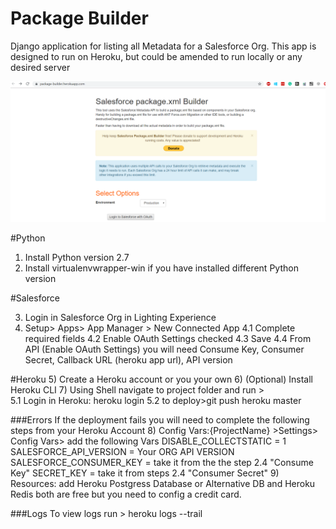 # Package Builder

Django application for listing all Metadata for a Salesforce Org. This app is designed to run on Heroku, but could be amended to run locally or any desired server

![App Screenshot](packageBuilder.PNG)


#Python
1) Install Python version 2.7
2) Install virtualenvwrapper-win if you have installed different Python version 

#Salesforce

3) Login in Salesforce Org in Lighting Experience
4) Setup> Apps> App Manager > New Connected App
  4.1 Complete required fields
  4.2 Enable OAuth Settings checked
  4.3 Save
  4.4 From API (Enable OAuth Settings) you will need Consume Key, Consumer Secret, Callback URL (heroku app url), API version

#Heroku
5) Create a Heroku account or you your own
6) (Optional) Install Heroku CLI
7) Using Shell navigate to project folder and run >  
    5.1 Login in Heroku: heroku login
    5.2 to deploy>git push heroku master

###Errors
If the deployment fails you will need to complete the following steps from your Heroku Account
8) Config Vars:{ProjectName} >Settings> Config Vars> add the following Vars
   DISABLE_COLLECTSTATIC = 1
   SALESFORCE_API_VERSION = Your ORG API VERSION
   SALESFORCE_CONSUMER_KEY = take it from the the step 2.4  "Consume Key"
   SECRET_KEY = take it from steps 2.4 "Consumer Secret"
9) Resources: add Heroku Postgress Database or Alternative DB and Heroku Redis both are free but you need to config a credit card.

###Logs
To view logs run > heroku logs --trail
